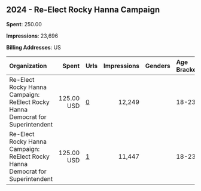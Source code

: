 ## 2024 - Re-Elect Rocky Hanna Campaign 
**Spent**: 250.00

**Impressions**: 23,696

**Billing Addresses**: US

|Organization|Spent|Urls|Impressions|Genders|Age Brackets|Country Codes|
|:---|---:|:---|---:|:---|:---|:---|
|Re-Elect Rocky Hanna Campaign: ReElect Rocky Hanna Democrat for Superintendent|125.00 USD|[0](https://www.snap.com/political-ads/asset/14f1f5c271f00b0f69df8eb75de437f9b8967bcc8b158dc3e7b63913fc0bb007?mediaType=jpeg)|12,249||18-23|united states|
|Re-Elect Rocky Hanna Campaign: ReElect Rocky Hanna Democrat for Superintendent|125.00 USD|[1](https://www.snap.com/political-ads/asset/73cfca2aa779f219aa16e6cecf87ae2852ff8fd9dbd639d79e79e674defa3643?mediaType=mp4)|11,447||18-23|united states|
